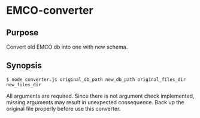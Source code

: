 # EMCO-converter

## Purpose

Convert old EMCO db into one with new schema.

## Synopsis

```
$ node converter.js original_db_path new_db_path original_files_dir new_files_dir
```

All arguments are required. Since there is not argument check implemented, missing arguments may result in unexpected consequence. Back up the original file properly before use this converter.
